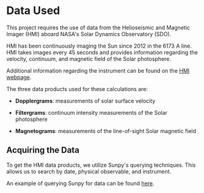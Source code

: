 # Data Used

This project requires the use of data from the Helioseismic and Magnetic 
Imager (HMI) aboard NASA's Solar Dynamics Observatory (SDO). 

HMI has been continuously imaging the Sun since 2012 in the 6173 A line. HMI
takes images every 45 seconds and provides information regarding the velocity, continuum, and magnetic 
field of the Solar photosphere. 

Additional information regarding the instrument can be found on the [HMI webpage](http://hmi.stanford.edu/).  

The three data products used for these calculations are:  

* **Dopplergrams**: measurements of solar surface velocity  
  
* **Filtergrams**: continuum intensity measurements of the Solar photosphere  
  
* **Magnetograms**: measurements of the line-of-sight Solar magnetic field  


## Acquiring the Data

To get the HMI data products, we utilize Sunpy's querying techniques. 
This allows us to search by date, physical observable, and instrument.  

An example of querying Sunpy for data can be found [here](../examples/docs_sunpy_example/).  
